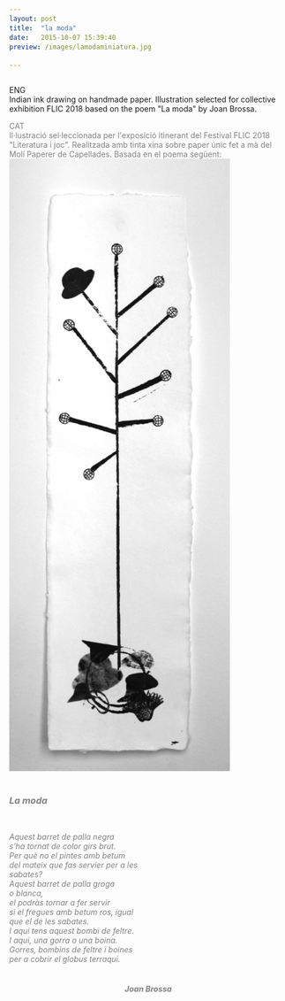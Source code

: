```yaml
---
layout: post
title:  "la moda"
date:   2015-10-07 15:39:40
preview: /images/lamodaminiatura.jpg

---
```

<div class="row">

<div class="column">

ENG<br>
Indian ink drawing on handmade paper. Illustration selected for collective exhibition FLIC 2018 based on the poem "La moda" by Joan Brossa.<br>
</div>

  <div class="column">
  <font color="#808080">
  CAT<br>
  Il·lustració sel·leccionada per l'exposició itinerant del Festival FLIC 2018 "Literatura i joc". Realitzada amb tinta xina sobre paper únic fet a mà del Molí Paperer de Capellades. Basada en el poema següent:</font>

</div>



 </div>


<div class="row">

<div class="column">
 <img src="/images/lamoda.jpg" alt="drawing" width="400">

</div>
 <div class="column"><br>

<font color="#808080"><i><h3>La moda</h3><br>

Aquest barret de palla negra<br>
s’ha tornat de color girs brut.<br>
Per què no el pintes amb betum<br>
del mateix que fas servier per a les<br>
sabates?<br>
Aquest barret de palla groga<br>
o blanca,<br>
el podràs tornar a fer servir<br>
si el fregues amb betum ros, igual<br>
que el de les sabates.<br>
I aqui tens aquest bombi de feltre.<br>
I aqui, una gorra o una boina.<br>
Gorres, bombins de feltre i boines<br>
per a cobrir el globus terraqui.<br><br>
<h5 align="center">Joan Brossa</h5></i></font>
</div>
</div>
